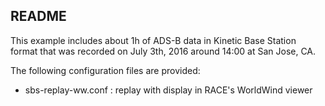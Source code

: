 ## README

This example includes about 1h of ADS-B data in Kinetic Base Station format that was recorded on
July 3th, 2016 around 14:00 at San Jose, CA.

The following configuration files are provided:

  * sbs-replay-ww.conf : replay with display in RACE's WorldWind viewer
 
